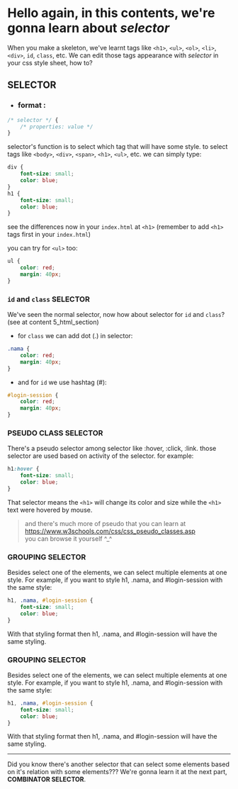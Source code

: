 # Hello again, in this contents, we're gonna learn about *selector*

When you make a skeleton, we've learnt tags like `<h1>`, `<ul>`, `<ol>`, `<li>`, `<div>`, `id`, `class`, etc.
We can edit those tags appearance with *selector* in your css style sheet, how to?

## SELECTOR

- ### format : 
```css
/* selector */ {
    /* properties: value */
}
```

selector's function is to select which tag that will have some style. to select tags like `<body>`, `<div>`, `<span>`, `<h1>`, `<ul>`, etc. we can simply type:
```css
div {
    font-size: small;
    color: blue;   
}
h1 {
    font-size: small;
    color: blue;   
}
```

see the differences now in your `index.html` at `<h1>` (remember to add `<h1>` tags first in your `index.html`)

you can try for `<ul>` too:
```css
ul {
    color: red;
    margin: 40px;
}
```

### `id` and `class` SELECTOR

We've seen the normal selector, now how about selector for `id` and `class`? (see at content 5_html_section)

- for `class` we can add dot (.) in selector:
```css
.nama {
    color: red;
    margin: 40px;
}
```
- and for `id` we use hashtag (#):
```css
#login-session {
    color: red;
    margin: 40px;
}
```
### PSEUDO CLASS SELECTOR

There's a pseudo selector among selector like :hover, :click, :link. those selector are used based on activity of the selector. for example:
```css
h1:hover {
    font-size: small;
    color: blue;   
}
```
That selector means the `<h1>` will change its color and size while the `<h1>` text were hovered by mouse.
> and there's much more of pseudo that you can learn at https://www.w3schools.com/css/css_pseudo_classes.asp <br> you can browse it yourself ^_^

### GROUPING SELECTOR

Besides select one of the elements, we can select multiple elements at one style.
For example, if you want to style h1, .nama, and #login-session with the same style:
```css
h1, .nama, #login-session {
    font-size: small;
    color: blue;   
}
```
With that styling format then h1, .nama, and #login-session will have the same styling.

### GROUPING SELECTOR

Besides select one of the elements, we can select multiple elements at one style.
For example, if you want to style h1, .nama, and #login-session with the same style:
```css
h1, .nama, #login-session {
    font-size: small;
    color: blue;   
}
```
With that styling format then h1, .nama, and #login-session will have the same styling.

---

Did you know there's another selector that can select some elements based on it's relation with some elements??? We're gonna learn it at the next part, **COMBINATOR SELECTOR**.
